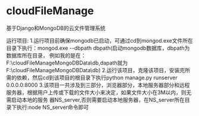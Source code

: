 # cloudFileManage
基于Django和MongoDB的云文件管理系统


运行项目:
  1.运行项目前确保mongodb已启动，可通过cd到mongod.exe文件所在目录下执行：mongod.exe --dbpath  dbpath(启动mongodb数据库，dbpath为数据库所在目录，
    例如我的是在：F:\cloudFileManageMongoDBData\db,dapath就为F:\cloudFileManageMongoDBData\db)
  2.运行该项目，克隆该项目，安装完所需的依赖，然后cd到该项目的根目录下执行python manage.py runserver 0.0.0.0:8000
  3.该项目一共涉及到三部分，浏览器部分，本地服务器部分和远程服务器，根据用户上传或下载的文件大小来决定，如果文件大小在3M以内，则无需启动本地的服务
    器NS_server,否则需要启动本地服务器，在NS_server所在目录下执行:node NS_server命令即可

